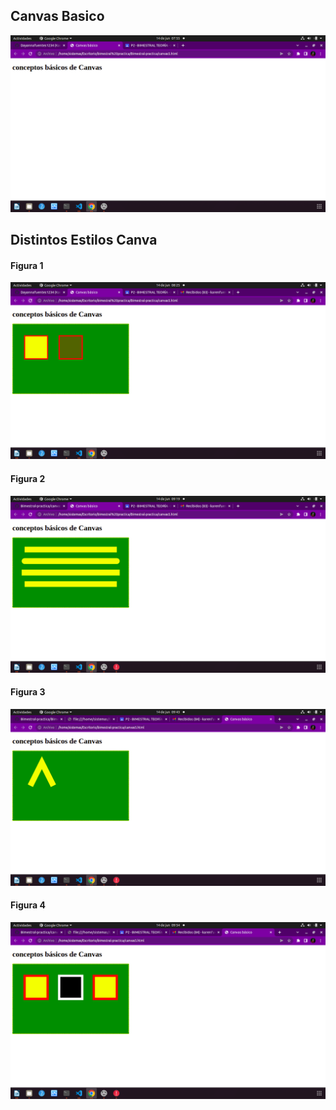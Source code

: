 

## Canvas Basico

![](img/img1.png)

## Distintos Estilos Canva

#### Figura 1

![](img/img2.png)

#### Figura 2
![](img/img3.png)
#### Figura 3
![](img/img4.png)

#### Figura 4
![](img/img5.png)